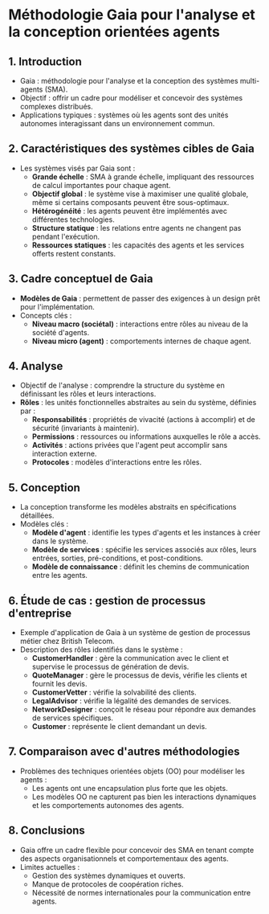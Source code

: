 # Méthodologie Gaia pour l'analyse et la conception orientées agents

## 1. Introduction
- Gaia : méthodologie pour l'analyse et la conception des systèmes multi-agents (SMA).
- Objectif : offrir un cadre pour modéliser et concevoir des systèmes complexes distribués.
- Applications typiques : systèmes où les agents sont des unités autonomes interagissant dans un environnement commun.

## 2. Caractéristiques des systèmes cibles de Gaia
- Les systèmes visés par Gaia sont :
  - **Grande échelle** : SMA à grande échelle, impliquant des ressources de calcul importantes pour chaque agent.
  - **Objectif global** : le système vise à maximiser une qualité globale, même si certains composants peuvent être sous-optimaux.
  - **Hétérogénéité** : les agents peuvent être implémentés avec différentes technologies.
  - **Structure statique** : les relations entre agents ne changent pas pendant l'exécution.
  - **Ressources statiques** : les capacités des agents et les services offerts restent constants.
  
## 3. Cadre conceptuel de Gaia
- **Modèles de Gaia** : permettent de passer des exigences à un design prêt pour l'implémentation.
- Concepts clés :
  - **Niveau macro (sociétal)** : interactions entre rôles au niveau de la société d'agents.
  - **Niveau micro (agent)** : comportements internes de chaque agent.
  
## 4. Analyse
- Objectif de l'analyse : comprendre la structure du système en définissant les rôles et leurs interactions.
- **Rôles** : les unités fonctionnelles abstraites au sein du système, définies par :
  - **Responsabilités** : propriétés de vivacité (actions à accomplir) et de sécurité (invariants à maintenir).
  - **Permissions** : ressources ou informations auxquelles le rôle a accès.
  - **Activités** : actions privées que l'agent peut accomplir sans interaction externe.
  - **Protocoles** : modèles d'interactions entre les rôles.
  
## 5. Conception
- La conception transforme les modèles abstraits en spécifications détaillées.
- Modèles clés :
  - **Modèle d'agent** : identifie les types d'agents et les instances à créer dans le système.
  - **Modèle de services** : spécifie les services associés aux rôles, leurs entrées, sorties, pré-conditions, et post-conditions.
  - **Modèle de connaissance** : définit les chemins de communication entre les agents.

## 6. Étude de cas : gestion de processus d'entreprise
- Exemple d'application de Gaia à un système de gestion de processus métier chez British Telecom.
- Description des rôles identifiés dans le système :
  - **CustomerHandler** : gère la communication avec le client et supervise le processus de génération de devis.
  - **QuoteManager** : gère le processus de devis, vérifie les clients et fournit les devis.
  - **CustomerVetter** : vérifie la solvabilité des clients.
  - **LegalAdvisor** : vérifie la légalité des demandes de services.
  - **NetworkDesigner** : conçoit le réseau pour répondre aux demandes de services spécifiques.
  - **Customer** : représente le client demandant un devis.

## 7. Comparaison avec d'autres méthodologies
- Problèmes des techniques orientées objets (OO) pour modéliser les agents :
  - Les agents ont une encapsulation plus forte que les objets.
  - Les modèles OO ne capturent pas bien les interactions dynamiques et les comportements autonomes des agents.
  
## 8. Conclusions
- Gaia offre un cadre flexible pour concevoir des SMA en tenant compte des aspects organisationnels et comportementaux des agents.
- Limites actuelles :
  - Gestion des systèmes dynamiques et ouverts.
  - Manque de protocoles de coopération riches.
  - Nécessité de normes internationales pour la communication entre agents.
